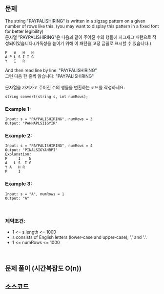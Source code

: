 ## 문제
The string <span style='background-color:#f6f9fa'>"PAYPALISHIRING"</span> is written in a zigzag pattern on a given number of rows like this: (you may want to display this pattern in a fixed font for better legibility)  
문자열 <span style='background-color:#f6f9fa'>"PAYPALISHIRING"</span>은 다음과 같이 주어진 수의 행들에 지그재그 패턴으로 작성되어있습니다.(가독성을 높이기 위해 이 패턴을 고정 글꼴로 표시할 수 있습니다.)
<br>
~~~
P   A   H   N
A P L S I I G
Y   I   R
~~~
And then read line by line: <span style='background-color:#f6f9fa'>"PAYPALISHIRING"</span>  
그런 다음 한 줄씩 읽습니다: <span style='background-color:#f6f9fa'>"PAYPALISHIRING"</span>  
<br>
문자열을 가져가고 주어진 수의 행들을 변환하는 코드를 작성하세요:
~~~
string convert(string s, int numRows);
~~~

### Example 1:
~~~
Input: s = "PAYPALISHIRING", numRows = 3
Output: "PAHNAPLSIIGYIR"
~~~

### Example 2:
~~~
Input: s = "PAYPALISHIRING", numRows = 4
Output: "PINALSIGYAHRPI"
Explanation:
P     I    N
A   L S  I G
Y A   H R
P     I
~~~

### Example 3:
~~~
Input: s = "A", numRows = 1
Output: "A"
~~~

<br>

### 제약조건:
- 1 <= s.length <= 1000
- s consists of English letters (lower-case and upper-case), ',' and '.'.
- 1 <= numRows <= 1000
<br>

## 문제 풀이 (시간복잡도 O(n))

## 소스코드
~~~

~~~
